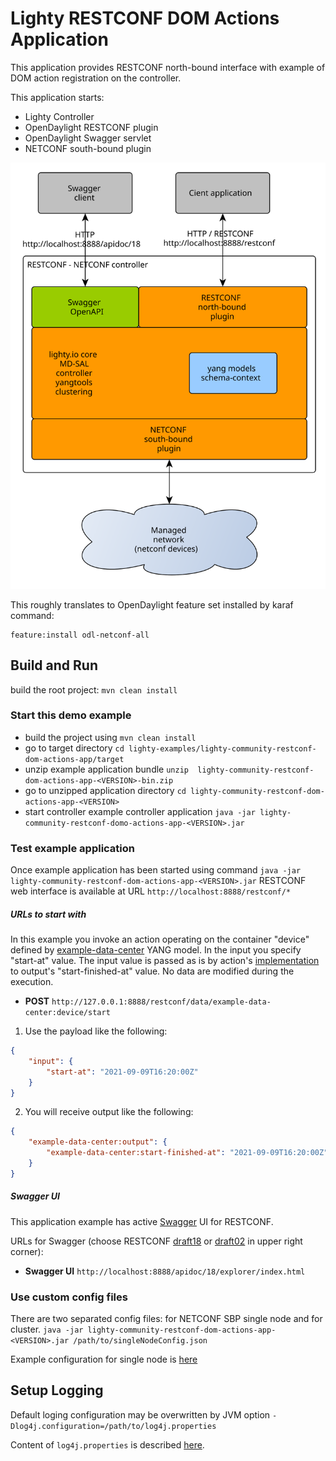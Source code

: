# Lighty RESTCONF DOM Actions Application
This application provides RESTCONF north-bound interface with example of DOM action registration on the controller.

This application starts:
* Lighty Controller
* OpenDaylight RESTCONF plugin
* OpenDaylight Swagger servlet
* NETCONF south-bound plugin

![architecture](docs/restconf-netconf-controller-architecture.svg)

This roughly translates to OpenDaylight feature set installed by karaf command:
```
feature:install odl-netconf-all
```

## Build and Run
build the root project: ```mvn clean install```

### Start this demo example
* build the project using ```mvn clean install```
* go to target directory ```cd lighty-examples/lighty-community-restconf-dom-actions-app/target``` 
* unzip example application bundle ```unzip  lighty-community-restconf-dom-actions-app-<VERSION>-bin.zip```
* go to unzipped application directory ```cd lighty-community-restconf-dom-actions-app-<VERSION>```
* start controller example controller application ```java -jar lighty-community-restconf-domo-actions-app-<VERSION>.jar``` 

### Test example application
Once example application has been started using command ```java -jar lighty-community-restconf-dom-actions-app-<VERSION>.jar``` 
RESTCONF web interface is available at URL ```http://localhost:8888/restconf/*```

##### URLs to start with
In this example you invoke an action operating on the container "device" defined by
[example-data-center](../../lighty-models/test/lighty-example-data-center/src/main/yang/example-data-center@2018-08-07.yang)
YANG model. In the input you specify "start-at" value.
The input value is passed as is by action's
[implementation](./src/main/java/io/lighty/examples/controllers/domactions/DeviceStartActionImpl.java)
to output's "start-finished-at" value. No data are modified during the execution.

* __POST__ ```http://127.0.0.1:8888/restconf/data/example-data-center:device/start```

1. Use the payload like the following:
```json
{
    "input": {
        "start-at": "2021-09-09T16:20:00Z"
    }
}
```

2. You will receive output like the following:

```json
{
    "example-data-center:output": {
        "example-data-center:start-finished-at": "2021-09-09T16:20:00Z"
    }
}
```

##### Swagger UI
This application example has active [Swagger](https://swagger.io/) UI for RESTCONF.

URLs for Swagger (choose RESTCONF [draft18](https://tools.ietf.org/html/draft-ietf-netconf-restconf-18) or
[draft02](https://tools.ietf.org/html/draft-bierman-netconf-restconf-02) in upper right corner):
* __Swagger UI__ ``http://localhost:8888/apidoc/18/explorer/index.html``

### Use custom config files
There are two separated config files: for NETCONF SBP single node and for cluster.
`java -jar lighty-community-restconf-dom-actions-app-<VERSION>.jar /path/to/singleNodeConfig.json`

Example configuration for single node is [here](src/main/assembly/resources/sampleConfigSingleNode.json)

## Setup Logging
Default loging configuration may be overwritten by JVM option
```-Dlog4j.configuration=/path/to/log4j.properties```

Content of ```log4j.properties``` is described [here](https://logging.apache.org/log4j/2.x/manual/configuration.html).
